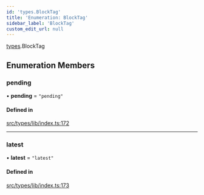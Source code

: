 ```yaml
---
id: 'types.BlockTag'
title: 'Enumeration: BlockTag'
sidebar_label: 'BlockTag'
custom_edit_url: null
---
```


[types](../namespaces/types.md).BlockTag

## Enumeration Members

### pending

• **pending** = `"pending"`

#### Defined in

[src/types/lib/index.ts:172](https://github.com/starknet-io/starknet.js/blob/v5.21.0/src/types/lib/index.ts#L172)

---

### latest

• **latest** = `"latest"`

#### Defined in

[src/types/lib/index.ts:173](https://github.com/starknet-io/starknet.js/blob/v5.21.0/src/types/lib/index.ts#L173)

